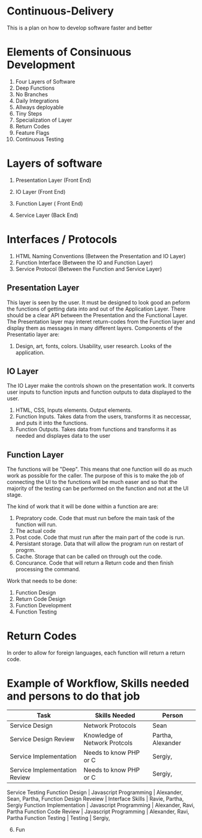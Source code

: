 # Continuous-Delivery
This is a plan on how to develop software faster and better

# Elements of Consinuous Development
1. Four Layers of Software
2. Deep Functions
3. No Branches
4. Daily Integrations
5. Allways deployable
6. Tiny Steps
7. Specialization of Layer
8. Return Codes
9. Feature Flags
10. Continuous Testing

# Layers of software

1. Presentation Layer (Front End)
 
2. IO Layer (Front End)
 
3. Function Layer ( Front End)

4. Service Layer (Back End)

# Interfaces / Protocols
 1. HTML Naming Conventions (Between the Presentation and IO Layer)
 2. Function Interface (Between the IO and Function Layer) 
 3. Service Protocol (Between the Function and Service Layer) 
 
## Presentation Layer
This layer is seen by the user. It must be designed to look good an peform the functions of getting data into and out of the Application Layer. There should be a clear API between the 
Presentation and the Functional Layer. The Presentation layer may interet return-codes from the Function layer and display them as messages in many different layers. 
Components of the Presentatio layer are:
1. Design, art, fonts, colors. Usability, user research. Looks of the application.

## IO Layer
The IO Layer make the controls shown on the presentation work. It converts user inputs to function inputs and function outputs to 
data displayed to the user. 
1. HTML, CSS, Inputs elements. Output elements.
2. Function Inputs. Takes data from the users, transforms it as neccessar, and puts it into the functions. 
3. Function Outputs. Takes data from functions and transforms it as needed and displayes data to the user

## Function Layer
The functions will be "Deep".  This means that one function will do as much work as possible for the caller. The purpose of this is to make the job of connecting the UI to the
functions will be much easer and so that the majority of the testing can be performed on the function and not at the UI stage. 

The kind of work that it will be done within a function are are:

1. Prepratory code. Code that must run before the main task of the function will run.
2. The actual code
3. Post code. Code that must run after the main part of the code is run.
4. Persistant storage. Data that will allow the program run on restart of progrm.  
5. Cache. Storage that can be called on through out the code.
6. Concurance. Code that will return a Return code and then finish processing the command. 

Work that needs to be done: 
1. Function Design
2. Return Code Design
3. Function Development
4. Function Testing

# Return Codes
In order to allow for foreign languages, each function will return a return code. 



# Example of Workflow, Skills needed and persons to do that job

Task | Skills Needed | Person
---|----|---
Service Design | Network Protocols   | Sean
Service Design Review | Knowledge of Network Protcols | Partha, Alexander
Service Implementation | Needs to know PHP or C | Sergiy, 
Service Implementation Review | Needs to know PHP or C | Sergiy,
Service Testing
Function Design | Javascript Programming | Alexander, Sean, Partha, 
Function Design Reveiew | Interface Skills | Ravie, Partha, Sergiy
Function Implementation |  Javascript Programming | Alexander, Ravi, Partha
Function Code Review | Javascript Programming | Alexander, Ravi, Partha
Function Testing | Testing | Sergiy, 



6. Fun



